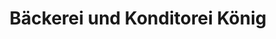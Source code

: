 ---
title: "Bäckerei und Konditorei König"
url: /gelsenkirchen/baeckerei-und-konditorei-koenig/
shop: Bäckerei
---